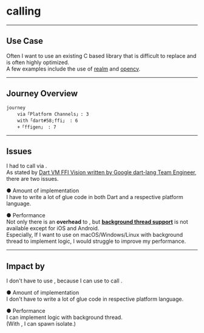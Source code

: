 # calling <UniqueTechnicalTerm val="native C APIs"/>

---

<PageTitleHeader section="calling native C APIs" title="Use Case"/>

## Use Case

Often I want to use an existing C based library that is difficult to replace and is often highly optimized.  
A few examples include the use of [realm](https://github.com/realm/realm-core) and [opencv](https://opencv.org/).

---

<PageTitleHeader section="calling native C APIs" title="Journey Overview"/>

## Journey Overview

```mermaid {scale: 0.6}
journey
    via「Platform Channels」: 3
    with「dart#58;ffi」 : 6
    +「ffigen」 : 7
```
<!-- https://mermaid-js.github.io/mermaid/#/./flowchart?id=entity-codes-to-escape-characters -->

---

<PageTitleHeader section="calling native C APIs" title="Issues"/>

## Issues

I had to call <UniqueTechnicalTerm val="native C APIs"/> via <a href="https://docs.flutter.dev/development/platform-integration/platform-channels" target="_blank"><TechnicalTerm val="Platform Channels"/></a>.  
As stated by [Dart VM FFI Vision written by Google dart-lang Team Engineer](https://gist.github.com/mraleph/2582b57737711da40262fad71215d62e), there are two issues.

● Amount of implementation  
I have to write a lot of glue code in both Dart and a respective platform language.

● Performance  
Not only there is an **overhead** to <TechnicalTerm val="Platform Channels"/>, but **[background thread support](https://docs.flutter.dev/development/platform-integration/platform-channels#channels-and-platform-threading)** is not available except for iOS and Android.  
Especially, If I want to use <UniqueTechnicalTerm val="native C APIs"/> on macOS/Windows/Linux with background thread to implement <UniqueTerm val="Expensive"/> logic, I would struggle to improve my performance.

---

<PageTitleHeader section="calling native C APIs" title="Impact"/>

## Impact by <TechnicalTerm val="dart:ffi"/>

I don't have to use <TechnicalTerm val="Platform Channels"/>, because I can use <TechnicalTerm val="dart:ffi"/> to call <UniqueTechnicalTerm val="native C APIs"/>.

● Amount of implementation  
I don't have to write a lot of glue code in respective platform language.

● Performance  
I can implement <UniqueTerm val="Expensive"/> logic with background thread.  
(With <TechnicalTerm val="dart:ffi"/>, I can spawn isolate.)
